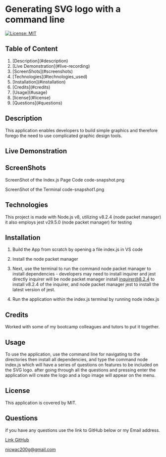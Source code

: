 
# Generating SVG logo with a command line

[![License: MIT](https://img.shields.io/badge/License-MIT-yellow.svg)](https://opensource.org/licenses/MIT)

## Table of Content

<ol>

<li>[Description](#description)</li>

<li>[Live Demonstration](#live-recording)</li>

<li>[ScreenShots](#screenshots)</li>

<li>[Technologies](#technologies_used)</li>

<li>[Installation](#installation)</li>

<li>[Credits](#credits)</li>

<li>[Usage](#usage)</li>

<li>[license](#license)</li>

<li>[Questions](#questions)</li>

</ol>

## Description

This application enables developers to build simple
graphics and therefore forego the need to use complicated graphic
design tools.

## Live Demonstration


## ScreenShots

ScreenShot of the Index.js Page Code code-snapshot.png

ScreenShot of the Terminal code-snapshot1.png




## Technologies


This project is made with Node.js v8, utilizing v8.2.4 (node packet manager) it also employs jest v29.5.0 (node packet manager) for
testing 

## Installation

1. Build the App from scratch by opening a file index.js in VS code

2. Install the node packet manager 

3.  Next, use the terminal to run the command node packet manager to install dependencies - developers may need to install inquirer and jest directly inquirer will be node packet manager install inquirer@8.2.4 to install v8.2.4 of the inquirer, and node packet manager jest to install the latest version of jest.

4. Run the application within the index.js terminal by running node index.js

## Credits

Worked with some of my bootcamp colleagues and tutors to put it together.

## Usage 

To use the application, use the command line for navigating to the directories then install all dependencies, and type the command node index.js
which will have a series of questions on features to be included on the SVG logo. after going through all the questions and pressing enter the application will create the logo and a logo image will appear on the menu.

## License

This application is covered by MIT.

## Questions

if you have any questions use the link to GitHub below or my Email address.

[Link GitHub](https://github.com/)

<a href="mailto:nicwac200g@gmail.com">nicwac200g@gmail.com</a>